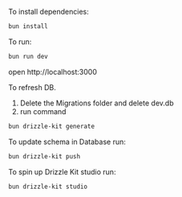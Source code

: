 To install dependencies:

```sh
bun install
```

To run:

```sh
bun run dev
```

open http://localhost:3000

To refresh DB.

1. Delete the Migrations folder and delete dev.db
2. run command

```sh
bun drizzle-kit generate
```

To update schema in Database run:

```sh
bun drizzle-kit push
```

To spin up Drizzle Kit studio run:

```sh
bun drizzle-kit studio
```
